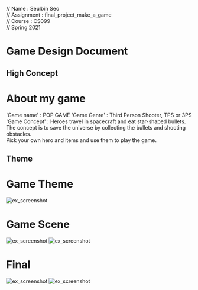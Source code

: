 // Name       : Seulbin Seo       
// Assignment : final_project_make_a_game       
// Course     : CS099      
// Spring 2021      

Game Design Document
=====================
High Concept
--------------

# About my game
 'Game name' : POP GAME
 'Game Genre' : Third Person Shooter, TPS or 3PS
 'Game Concept' : Heroes travel in spacecraft and eat star-shaped bullets.          
    The concept is to save the universe by collecting the bullets and shooting obstacles.    
    Pick your own hero and items and use them to play the game.      

Theme
-------
# Game Theme 
![ex_screenshot](./../images/theme.jpg)

# Game Scene
![ex_screenshot](./../images/before_to_start.png)
![ex_screenshot](./../images/before_to_start_2.jpg)

# Final 
![ex_screenshot](./../images/scene1.jpg)
![ex_screenshot](./../images/scene2.jpg)
